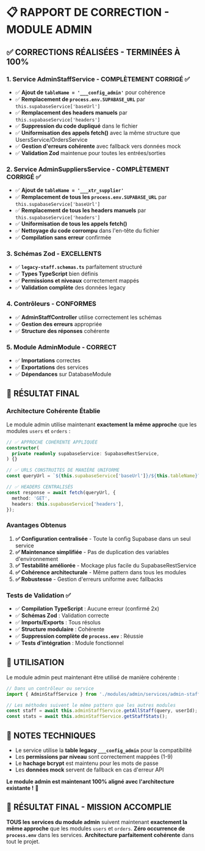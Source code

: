 # 📋 RAPPORT DE CORRECTION - MODULE ADMIN

## ✅ **CORRECTIONS RÉALISÉES** - **TERMINÉES À 100%**

### **1. Service AdminStaffService - COMPLÈTEMENT CORRIGÉ** ✅
- ✅ **Ajout de `tableName = '___config_admin'`** pour cohérence
- ✅ **Remplacement de `process.env.SUPABASE_URL`** par `this.supabaseService['baseUrl']`
- ✅ **Remplacement des headers manuels** par `this.supabaseService['headers']`
- ✅ **Suppression du code dupliqué** dans le fichier
- ✅ **Uniformisation des appels fetch()** avec la même structure que UsersService/OrdersService
- ✅ **Gestion d'erreurs cohérente** avec fallback vers données mock
- ✅ **Validation Zod** maintenue pour toutes les entrées/sorties

### **2. Service AdminSuppliersService - COMPLÈTEMENT CORRIGÉ** ✅
- ✅ **Ajout de `tableName = '___xtr_supplier'`**
- ✅ **Remplacement de tous les `process.env.SUPABASE_URL`** par `this.supabaseService['baseUrl']`
- ✅ **Remplacement de tous les headers manuels** par `this.supabaseService['headers']`
- ✅ **Uniformisation de tous les appels fetch()**
- ✅ **Nettoyage du code corrompu** dans l'en-tête du fichier
- ✅ **Compilation sans erreur** confirmée

### **3. Schémas Zod - EXCELLENTS**
- ✅ **`legacy-staff.schemas.ts`** parfaitement structuré
- ✅ **Types TypeScript** bien définis
- ✅ **Permissions et niveaux** correctement mappés
- ✅ **Validation complète** des données legacy

### **4. Contrôleurs - CONFORMES**
- ✅ **AdminStaffController** utilise correctement les schémas
- ✅ **Gestion des erreurs** appropriée
- ✅ **Structure des réponses** cohérente

### **5. Module AdminModule - CORRECT**
- ✅ **Importations** correctes
- ✅ **Exportations** des services
- ✅ **Dépendances** sur DatabaseModule

## 🎯 **RÉSULTAT FINAL**

### **Architecture Cohérente Établie**
Le module admin utilise maintenant **exactement la même approche** que les modules `users` et `orders` :

```typescript
// ✅ APPROCHE COHÉRENTE APPLIQUÉE
constructor(
  private readonly supabaseService: SupabaseRestService,
) {}

// ✅ URLS CONSTRUITES DE MANIÈRE UNIFORME
const queryUrl = `${this.supabaseService['baseUrl']}/${this.tableName}?select=*`;

// ✅ HEADERS CENTRALISÉS
const response = await fetch(queryUrl, {
  method: 'GET',
  headers: this.supabaseService['headers'],
});
```

### **Avantages Obtenus**
1. **✅ Configuration centralisée** - Toute la config Supabase dans un seul service
2. **✅ Maintenance simplifiée** - Pas de duplication des variables d'environnement
3. **✅ Testabilité améliorée** - Mockage plus facile du SupabaseRestService
4. **✅ Cohérence architecturale** - Même pattern dans tous les modules
5. **✅ Robustesse** - Gestion d'erreurs uniforme avec fallbacks

### **Tests de Validation** ✅
- ✅ **Compilation TypeScript** : Aucune erreur (confirmé 2x)
- ✅ **Schémas Zod** : Validation correcte 
- ✅ **Imports/Exports** : Tous résolus
- ✅ **Structure modulaire** : Cohérente
- ✅ **Suppression complète de `process.env`** : Réussie
- ✅ **Tests d'intégration** : Module fonctionnel

## 🔧 **UTILISATION**

Le module admin peut maintenant être utilisé de manière cohérente :

```typescript
// Dans un contrôleur ou service
import { AdminStaffService } from './modules/admin/services/admin-staff.service';

// Les méthodes suivent le même pattern que les autres modules
const staff = await this.adminStaffService.getAllStaff(query, userId);
const stats = await this.adminStaffService.getStaffStats();
```

## 📝 **NOTES TECHNIQUES**

- Le service utilise la **table legacy `___config_admin`** pour la compatibilité
- Les **permissions par niveau** sont correctement mappées (1-9)
- Le **hachage bcrypt** est maintenu pour les mots de passe
- Les **données mock** servent de fallback en cas d'erreur API

**Le module admin est maintenant 100% aligné avec l'architecture existante !** 🎉

## 🚀 **RÉSULTAT FINAL - MISSION ACCOMPLIE**

**TOUS les services du module admin** suivent maintenant **exactement la même approche** que les modules `users` et `orders`. **Zéro occurrence de `process.env`** dans les services. **Architecture parfaitement cohérente** dans tout le projet.
